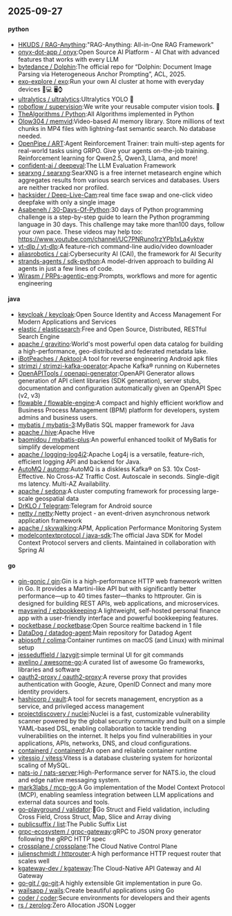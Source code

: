 ## 2025-09-27

#### python
* [HKUDS / RAG-Anything](https://github.com/HKUDS/RAG-Anything):"RAG-Anything: All-in-One RAG Framework"
* [onyx-dot-app / onyx](https://github.com/onyx-dot-app/onyx):Open Source AI Platform - AI Chat with advanced features that works with every LLM
* [bytedance / Dolphin](https://github.com/bytedance/Dolphin):The official repo for “Dolphin: Document Image Parsing via Heterogeneous Anchor Prompting”, ACL, 2025.
* [exo-explore / exo](https://github.com/exo-explore/exo):Run your own AI cluster at home with everyday devices 📱💻 🖥️⌚
* [ultralytics / ultralytics](https://github.com/ultralytics/ultralytics):Ultralytics YOLO 🚀
* [roboflow / supervision](https://github.com/roboflow/supervision):We write your reusable computer vision tools. 💜
* [TheAlgorithms / Python](https://github.com/TheAlgorithms/Python):All Algorithms implemented in Python
* [Olow304 / memvid](https://github.com/Olow304/memvid):Video-based AI memory library. Store millions of text chunks in MP4 files with lightning-fast semantic search. No database needed.
* [OpenPipe / ART](https://github.com/OpenPipe/ART):Agent Reinforcement Trainer: train multi-step agents for real-world tasks using GRPO. Give your agents on-the-job training. Reinforcement learning for Qwen2.5, Qwen3, Llama, and more!
* [confident-ai / deepeval](https://github.com/confident-ai/deepeval):The LLM Evaluation Framework
* [searxng / searxng](https://github.com/searxng/searxng):SearXNG is a free internet metasearch engine which aggregates results from various search services and databases. Users are neither tracked nor profiled.
* [hacksider / Deep-Live-Cam](https://github.com/hacksider/Deep-Live-Cam):real time face swap and one-click video deepfake with only a single image
* [Asabeneh / 30-Days-Of-Python](https://github.com/Asabeneh/30-Days-Of-Python):30 days of Python programming challenge is a step-by-step guide to learn the Python programming language in 30 days. This challenge may take more than100 days, follow your own pace. These videos may help too: https://www.youtube.com/channel/UC7PNRuno1rzYPb1xLa4yktw
* [yt-dlp / yt-dlp](https://github.com/yt-dlp/yt-dlp):A feature-rich command-line audio/video downloader
* [aliasrobotics / cai](https://github.com/aliasrobotics/cai):Cybersecurity AI (CAI), the framework for AI Security
* [strands-agents / sdk-python](https://github.com/strands-agents/sdk-python):A model-driven approach to building AI agents in just a few lines of code.
* [Wirasm / PRPs-agentic-eng](https://github.com/Wirasm/PRPs-agentic-eng):Prompts, workflows and more for agentic engineering

#### java
* [keycloak / keycloak](https://github.com/keycloak/keycloak):Open Source Identity and Access Management For Modern Applications and Services
* [elastic / elasticsearch](https://github.com/elastic/elasticsearch):Free and Open Source, Distributed, RESTful Search Engine
* [apache / gravitino](https://github.com/apache/gravitino):World's most powerful open data catalog for building a high-performance, geo-distributed and federated metadata lake.
* [iBotPeaches / Apktool](https://github.com/iBotPeaches/Apktool):A tool for reverse engineering Android apk files
* [strimzi / strimzi-kafka-operator](https://github.com/strimzi/strimzi-kafka-operator):Apache Kafka® running on Kubernetes
* [OpenAPITools / openapi-generator](https://github.com/OpenAPITools/openapi-generator):OpenAPI Generator allows generation of API client libraries (SDK generation), server stubs, documentation and configuration automatically given an OpenAPI Spec (v2, v3)
* [flowable / flowable-engine](https://github.com/flowable/flowable-engine):A compact and highly efficient workflow and Business Process Management (BPM) platform for developers, system admins and business users.
* [mybatis / mybatis-3](https://github.com/mybatis/mybatis-3):MyBatis SQL mapper framework for Java
* [apache / hive](https://github.com/apache/hive):Apache Hive
* [baomidou / mybatis-plus](https://github.com/baomidou/mybatis-plus):An powerful enhanced toolkit of MyBatis for simplify development
* [apache / logging-log4j2](https://github.com/apache/logging-log4j2):Apache Log4j is a versatile, feature-rich, efficient logging API and backend for Java.
* [AutoMQ / automq](https://github.com/AutoMQ/automq):AutoMQ is a diskless Kafka® on S3. 10x Cost-Effective. No Cross-AZ Traffic Cost. Autoscale in seconds. Single-digit ms latency. Multi-AZ Availability.
* [apache / sedona](https://github.com/apache/sedona):A cluster computing framework for processing large-scale geospatial data
* [DrKLO / Telegram](https://github.com/DrKLO/Telegram):Telegram for Android source
* [netty / netty](https://github.com/netty/netty):Netty project - an event-driven asynchronous network application framework
* [apache / skywalking](https://github.com/apache/skywalking):APM, Application Performance Monitoring System
* [modelcontextprotocol / java-sdk](https://github.com/modelcontextprotocol/java-sdk):The official Java SDK for Model Context Protocol servers and clients. Maintained in collaboration with Spring AI

#### go
* [gin-gonic / gin](https://github.com/gin-gonic/gin):Gin is a high-performance HTTP web framework written in Go. It provides a Martini-like API but with significantly better performance—up to 40 times faster—thanks to httprouter. Gin is designed for building REST APIs, web applications, and microservices.
* [mayswind / ezbookkeeping](https://github.com/mayswind/ezbookkeeping):A lightweight, self-hosted personal finance app with a user-friendly interface and powerful bookkeeping features.
* [pocketbase / pocketbase](https://github.com/pocketbase/pocketbase):Open Source realtime backend in 1 file
* [DataDog / datadog-agent](https://github.com/DataDog/datadog-agent):Main repository for Datadog Agent
* [abiosoft / colima](https://github.com/abiosoft/colima):Container runtimes on macOS (and Linux) with minimal setup
* [jesseduffield / lazygit](https://github.com/jesseduffield/lazygit):simple terminal UI for git commands
* [avelino / awesome-go](https://github.com/avelino/awesome-go):A curated list of awesome Go frameworks, libraries and software
* [oauth2-proxy / oauth2-proxy](https://github.com/oauth2-proxy/oauth2-proxy):A reverse proxy that provides authentication with Google, Azure, OpenID Connect and many more identity providers.
* [hashicorp / vault](https://github.com/hashicorp/vault):A tool for secrets management, encryption as a service, and privileged access management
* [projectdiscovery / nuclei](https://github.com/projectdiscovery/nuclei):Nuclei is a fast, customizable vulnerability scanner powered by the global security community and built on a simple YAML-based DSL, enabling collaboration to tackle trending vulnerabilities on the internet. It helps you find vulnerabilities in your applications, APIs, networks, DNS, and cloud configurations.
* [containerd / containerd](https://github.com/containerd/containerd):An open and reliable container runtime
* [vitessio / vitess](https://github.com/vitessio/vitess):Vitess is a database clustering system for horizontal scaling of MySQL.
* [nats-io / nats-server](https://github.com/nats-io/nats-server):High-Performance server for NATS.io, the cloud and edge native messaging system.
* [mark3labs / mcp-go](https://github.com/mark3labs/mcp-go):A Go implementation of the Model Context Protocol (MCP), enabling seamless integration between LLM applications and external data sources and tools.
* [go-playground / validator](https://github.com/go-playground/validator):💯Go Struct and Field validation, including Cross Field, Cross Struct, Map, Slice and Array diving
* [publicsuffix / list](https://github.com/publicsuffix/list):The Public Suffix List
* [grpc-ecosystem / grpc-gateway](https://github.com/grpc-ecosystem/grpc-gateway):gRPC to JSON proxy generator following the gRPC HTTP spec
* [crossplane / crossplane](https://github.com/crossplane/crossplane):The Cloud Native Control Plane
* [julienschmidt / httprouter](https://github.com/julienschmidt/httprouter):A high performance HTTP request router that scales well
* [kgateway-dev / kgateway](https://github.com/kgateway-dev/kgateway):The Cloud-Native API Gateway and AI Gateway
* [go-git / go-git](https://github.com/go-git/go-git):A highly extensible Git implementation in pure Go.
* [wailsapp / wails](https://github.com/wailsapp/wails):Create beautiful applications using Go
* [coder / coder](https://github.com/coder/coder):Secure environments for developers and their agents
* [rs / zerolog](https://github.com/rs/zerolog):Zero Allocation JSON Logger
